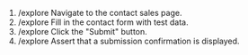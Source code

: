 1. /explore Navigate to the contact sales page.
2. /explore Fill in the contact form with test data.
3. /explore Click the "Submit" button.
4. /explore Assert that a submission confirmation is displayed.